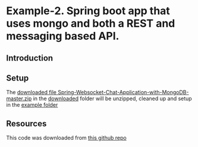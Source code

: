 # Example-2. Spring boot app that uses mongo and both a REST and messaging based API.

## Introduction
<tbd>

## Setup
The [downloaded file Spring-Websocket-Chat-Application-with-MongoDB-master.zip](../downloaded/Spring-Websocket-Chat-Application-with-MongoDB-master.zip) in the [downloaded](../downloaded) folder will be unzipped, cleaned up and setup in the [example folder](../example)  

## Resources
This code was downloaded from [this github repo](https://github.com/okanmenevseoglu/Spring-Websocket-Chat-Application-with-MongoDB)